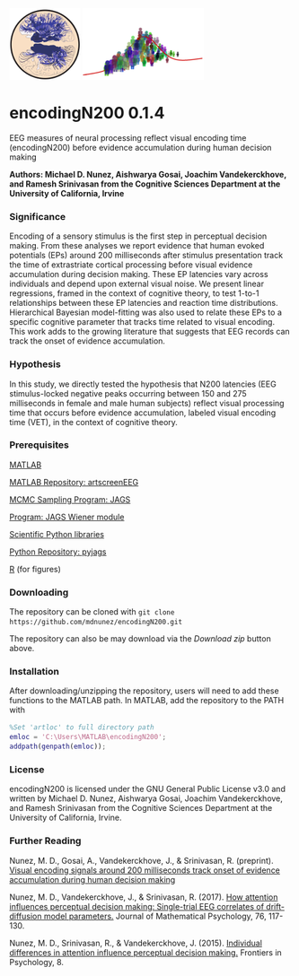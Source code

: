 <img src="./extra/small_hnl_logo.png" height="128"> <img src="./extra/small_cidlab_logo.png" height="128">

# encodingN200 0.1.4
EEG measures of neural processing reflect visual encoding time (encodingN200) before evidence accumulation during human decision making

**Authors: Michael D. Nunez, Aishwarya Gosai, Joachim Vandekerckhove, and Ramesh Srinivasan from the Cognitive Sciences Department at the University of California, Irvine**

### Significance

Encoding of a sensory stimulus is the first step in perceptual decision making. From these analyses we report evidence that human evoked potentials (EPs) around 200 milliseconds after stimulus presentation track the time of extrastriate cortical processing before visual evidence accumulation during decision making. These EP latencies vary across individuals and depend upon external visual noise. We present linear regressions, framed in the context of cognitive theory, to test 1-to-1 relationships between these EP latencies and reaction time distributions. Hierarchical Bayesian model-fitting was also used to relate these EPs to a specific cognitive parameter that tracks time related to visual encoding. This work adds to the growing literature that suggests that EEG records can track the onset of evidence accumulation.

### Hypothesis

In this study, we directly tested the hypothesis that N200 latencies (EEG stimulus-locked negative peaks occurring between 150 and 275 milliseconds in female and male human subjects) reflect visual processing time that occurs before evidence accumulation, labeled visual encoding time (VET), in the context of cognitive theory. 

### Prerequisites

[MATLAB](https://www.mathworks.com/)

[MATLAB Repository: artscreenEEG](https://github.com/mdnunez/artscreenEEG)

[MCMC Sampling Program: JAGS](http://mcmc-jags.sourceforge.net/)

[Program: JAGS Wiener module](https://sourceforge.net/projects/jags-wiener/)

[Scientific Python libraries](https://www.continuum.io/downloads)

[Python Repository: pyjags](https://github.com/tmiasko/pyjags)

[R](https://www.r-project.org/) (for figures)

### Downloading

The repository can be cloned with `git clone https://github.com/mdnunez/encodingN200.git`

The repository can also be may download via the _Download zip_ button above.

### Installation

After downloading/unzipping the repository, users will need to add these functions to the MATLAB path. In MATLAB, add the repository to the PATH with

```matlab
%Set 'artloc' to full directory path
emloc = 'C:\Users\MATLAB\encodingN200';
addpath(genpath(emloc));
```

### License

encodingN200 is licensed under the GNU General Public License v3.0 and written by Michael D. Nunez, Aishwarya Gosai, Joachim Vandekerckhove, and Ramesh Srinivasan from the Cognitive Sciences Department at the University of California, Irvine.

### Further Reading

Nunez, M. D., Gosai, A., Vandekerckhove, J., & Srinivasan, R. (preprint).
[Visual encoding signals around 200 milliseconds track onset of evidence accumulation during human decision making](https://www.biorxiv.org/content/early/2018/03/03/275727)

Nunez, M. D., Vandekerckhove, J., & Srinivasan, R. (2017).
[How attention influences perceptual decision making: Single-trial EEG correlates of drift-diffusion model parameters.](https://www.researchgate.net/publication/298275031_How_attention_influences_perceptual_decision_making_Single-trial_EEG_correlates_of_drift-diffusion_model_parameters)
Journal of Mathematical Psychology, 76, 117-130.

Nunez, M. D., Srinivasan, R., & Vandekerckhove, J. (2015). 
[Individual differences in attention influence perceptual decision making.](https://www.researchgate.net/publication/273466831_Individual_differences_in_attention_influence_perceptual_decision_making) 
Frontiers in Psychology, 8.

